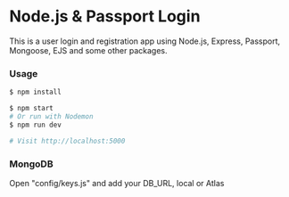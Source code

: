 # Node.js & Passport Login

This is a user login and registration app using Node.js, Express, Passport, Mongoose, EJS and some other packages.

### Usage

```sh
$ npm install
```

```sh
$ npm start
# Or run with Nodemon
$ npm run dev

# Visit http://localhost:5000
```

### MongoDB

Open "config/keys.js" and add your DB_URL, local or Atlas
